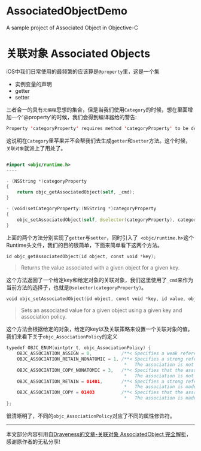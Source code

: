 # AssociatedObjectDemo
A sample project of Associated Object in Objective-C
# 关联对象 Associated Objects

iOS中我们日常使用的最频繁的应该算是`@property`里，这是一个集

* 实例变量的声明
* getter
* setter

三者合一的具有`元编程`思想的集合，但是当我们使用`Category`的时候，想在里面增加一个'@property'的时候，我们会得到编译器给的警告:

```swift
Property 'categoryProperty' requires method 'categoryProperty' to be defined - use @dynamic or provide a method implementation in this category
```

这说明在`Category`里苹果并不会帮我们去生成`getter`和`setter`方法。这个时候，`关联对象`就派上了用处了。

```swift

#import <objc/runtime.h>
----

- (NSString *)categoryProperty
{
    return objc_getAssociatedObject(self, _cmd);
}

- (void)setCategoryProperty:(NSString *)categoryProperty
{
    objc_setAssociatedObject(self, @selector(categoryProperty), categoryProperty, OBJC_ASSOCIATION_RETAIN_NONATOMIC);
}
```

上面的两个方法分别实现了`getter`与`setter`，同时引入了` <objc/runtime.h>`这个Runtime头文件，我们的目的很简单，下面来简单看下这两个方法。

```swift
id objc_getAssociatedObject(id object, const void *key);
```

> Returns the value associated with a given object for a given key.

这个方法返回了一个给定key和给定对象的关联对象，我们这里使用了`_cmd`来作为当前方法的选择子，也就是`@selector(categoryProperty)`。

```swift
void objc_setAssociatedObject(id object, const void *key, id value, objc_AssociationPolicy policy);
```

> Sets an associated value for a given object using a given key and association policy.

这个方法会根据给定的对象，给定的key以及关联策略来设置一个关联对象的值。
我们来看下关于`objc_AssociationPolicy`的定义

```swift
typedef OBJC_ENUM(uintptr_t, objc_AssociationPolicy) {
    OBJC_ASSOCIATION_ASSIGN = 0,           /**< Specifies a weak reference to the associated object. */
    OBJC_ASSOCIATION_RETAIN_NONATOMIC = 1, /**< Specifies a strong reference to the associated object. 
                                            *   The association is not made atomically. */
    OBJC_ASSOCIATION_COPY_NONATOMIC = 3,   /**< Specifies that the associated object is copied. 
                                            *   The association is not made atomically. */
    OBJC_ASSOCIATION_RETAIN = 01401,       /**< Specifies a strong reference to the associated object.
                                            *   The association is made atomically. */
    OBJC_ASSOCIATION_COPY = 01403          /**< Specifies that the associated object is copied.
                                            *   The association is made atomically. */
};
```

很清晰明了，不同的`objc_AssociationPolicy`对应了不同的属性修饰符。


-------


本文部分内容引用自[Draveness的文章-关联对象 AssociatedObject 完全解析](https://github.com/Draveness/analyze/blob/master/contents/objc/%E5%85%B3%E8%81%94%E5%AF%B9%E8%B1%A1%20AssociatedObject%20%E5%AE%8C%E5%85%A8%E8%A7%A3%E6%9E%90.md)，感谢原作者的无私分享!

